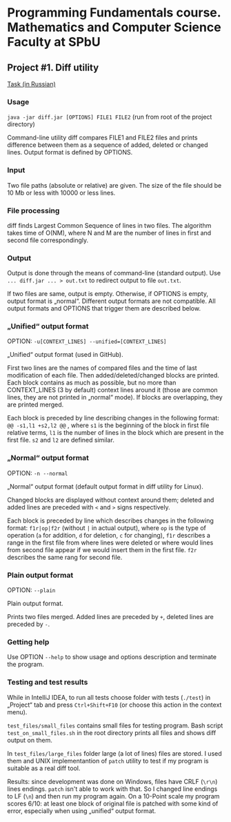 # Programming Fundamentals course. Mathematics and Computer Science Faculty at SPbU

## Project #1. Diff utility
[Task (in Russian)](./TASK.md)

### Usage
`java -jar diff.jar [OPTIONS] FILE1 FILE2` (run from root of the project directory)

Command-line utility diff compares FILE1 and FILE2 files and prints difference between them as
a sequence of added, deleted or changed lines. Output format is defined by OPTIONS.

### Input
Two file paths (absolute or relative) are given. The size of the file should be 10 Mb or less with 10000 or less lines.

### File processing
diff finds Largest Common Sequence of lines in two files. The algorithm takes time of O(NM), where N and M are the number
of lines in first and second file correspondingly.

### Output
Output is done through the means of command-line (standard output). Use `... diff.jar ... > out.txt` to redirect output to file `out.txt`.

If two files are same, output is empty. Otherwise, if OPTIONS is empty, output format is „normal“.
Different output formats are not compatible. All output formats and OPTIONS that trigger them are described below.

### „Unified“ output format
OPTION: `-u[CONTEXT_LINES] --unified=[CONTEXT_LINES]`

„Unified“ output format (used in GitHub).

First two lines are the names of compared files and the time of last modification of each
file. Then added/deleted/changed blocks are printed. Each block contains as much as possible, but
no more than CONTEXT_LINES (3 by default) context lines around it (those are common lines, they are not printed in „normal“ mode).
If blocks are overlapping, they are printed merged.

Each block is preceded by line describing changes in the following
format: `@@ -s1,l1 +s2,l2 @@` , where `s1` is the beginning of the block in first
file relative terms, `l1` is the number of lines in the block which are present in the first file. `s2` and `l2` are defined
similar.

### „Normal“ output format
OPTION: `-n --normal`

„Normal“ output format (default output format in diff utility for Linux).

Changed blocks are displayed without context around them; deleted and added lines are preceded with `<` and `>` signs respectively.

Each block is preceded by line which describes changes in the following format:
`f1r|op|f2r` (without `|` in actual output), where `op` is the type of operation (`a` for addition, `d` for deletion, `c` for changing),
`f1r` describes a range in the first file from where lines were deleted or where would lines from second file appear
if we would insert them in the first file. `f2r` describes the same rang for second file.

### Plain output format
OPTION: `--plain`

Plain output format.

Prints two files merged. Added lines are preceded by `+`, deleted lines are preceded by `-`.

### Getting help
Use OPTION `--help` to show usage and options description and terminate the program.

### Testing and test results
While in IntelliJ IDEA, to run all tests choose folder with tests (`./test`) in „Project“ tab and press `Ctrl+Shift+F10` (or choose
this action in the context menu).

`test_files/small_files` contains small files for testing program.
Bash script `test_on_small_files.sh` in the root directory prints all files and shows diff output on them.

In `test_files/large_files` folder large (a lot of lines) files are stored. I used them and UNIX implementantion of `patch` utility 
to test if my program is suitable as a real diff tool. 

Results: since development was done on Windows, files have CRLF (`\r\n`) lines endings. `patch` isn't able to work with that. 
So I changed line endings to LF (`\n`) and then run my program again. On a 10-Point scale my program scores 6/10: at least one block of original file is patched with some kind of error,
especially when using „unified“ output format.

